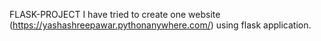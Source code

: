  FLASK-PROJECT
I have tried to create one website (https://yashashreepawar.pythonanywhere.com/) using flask application. 
